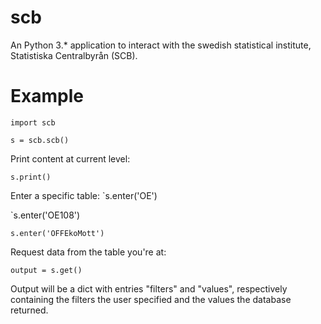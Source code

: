 # scb
An Python 3.* application to interact with the swedish statistical institute, Statistiska Centralbyrån (SCB).

# Example
`import scb`

`s = scb.scb()`

Print content at current level:

`s.print()`

Enter a specific table:
`s.enter('OE')

`s.enter('OE108')

`s.enter('OFFEkoMott')`

Request data from the table you're at:

`output = s.get()`

Output will be a dict with entries "filters" and "values", respectively containing the filters the user specified and the values the database returned.
